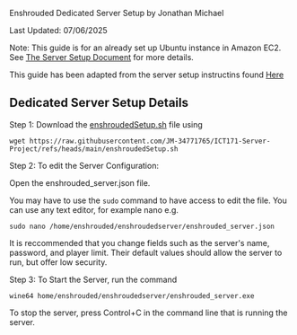 Enshrouded Dedicated Server Setup
by Jonathan Michael

Last Updated: 07/06/2025

Note: This guide is for an already set up Ubuntu instance in Amazon EC2. See [The Server Setup Document](/ubuntuSetup.md) for more details. 

This guide has been adapted from the server setup instructins found [Here](https://www.hostinger.com/tutorials/how-to-set-up-enshrouded-dedicated-server)

## Dedicated Server Setup Details ## 

Step 1: Download the [enshroudedSetup.sh](enshroudedSetup.sh) file using
```
wget https://raw.githubusercontent.com/JM-34771765/ICT171-Server-Project/refs/heads/main/enshroudedSetup.sh 
```

Step 2: To edit the Server Configuration:

Open the enshrouded_server.json file. 

You may have to use the `sudo` command to have access to edit the file. You can use any text editor, for example nano e.g.
```
sudo nano /home/enshrouded/enshroudedserver/enshrouded_server.json
```
It is reccommended that you change fields such as the server's name, password, and player limit. Their default values should allow the server to run, but offer low security. 

Step 3: To Start the Server, run the command 
```
wine64 home/enshrouded/enshroudedserver/enshrouded_server.exe
```

To stop the server, press Control+C in the command line that is running the server. 
